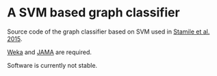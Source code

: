 # A SVM based graph classifier
Source code of the graph classifier based on SVM used in [Stamile et al. 2015](http://link.springer.com/chapter/10.1007%2F978-3-319-27929-9_6).

[Weka](http://www.cs.waikato.ac.nz/ml/weka/) and [JAMA](math.nist.gov/javanumerics/jama/) are required.

Software is currently not stable.
